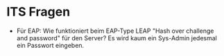 # ITS Fragen

* Für EAP: Wie funktioniert beim EAP-Type LEAP "Hash over challenge and password" für den Server? Es wird kaum ein Sys-Admin jedesmal ein Passwort eingeben.